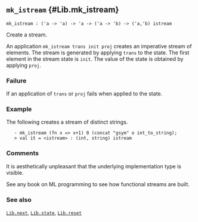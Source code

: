 ## `mk_istream` {#Lib.mk_istream}


```
mk_istream : ('a -> 'a) -> 'a -> ('a -> 'b) -> ('a,'b) istream
```



Create a stream.


An application `mk_istream trans init proj` creates an imperative
stream of elements. The stream is generated by applying `trans` to
the state. The first element in the stream state is `init`.
The value of the state is obtained by applying `proj`.

### Failure

If an application of `trans` or `proj` fails when applied to the state.

### Example

The following creates a stream of distinct strings.
    
       - mk_istream (fn x => x+1) 0 (concat "gsym" o int_to_string);
       > val it = <istream> : (int, string) istream
    



### Comments

It is aesthetically unpleasant that the underlying implementation
type is visible.

See any book on ML programming to see how functional streams are built.

### See also

[`Lib.next`](#Lib.next), [`Lib.state`](#Lib.state), [`Lib.reset`](#Lib.reset)

